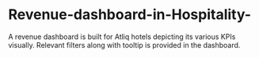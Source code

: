 # Revenue-dashboard-in-Hospitality-
A revenue dashboard is built for Atliq hotels depicting its various KPIs visually.
Relevant filters along with tooltip is provided in the dashboard.
